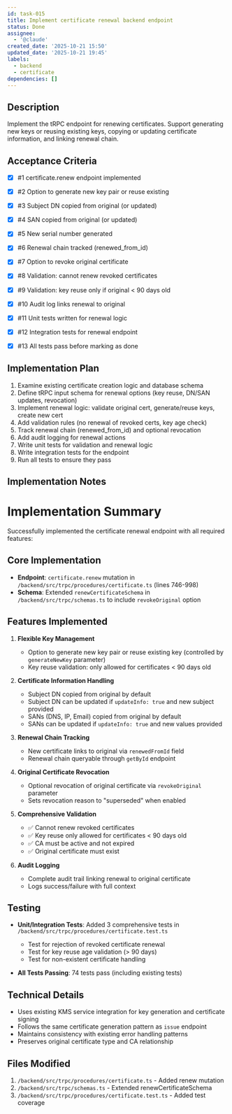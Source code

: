 ```yaml
---
id: task-015
title: Implement certificate renewal backend endpoint
status: Done
assignee:
  - '@claude'
created_date: '2025-10-21 15:50'
updated_date: '2025-10-21 19:45'
labels:
  - backend
  - certificate
dependencies: []
---
```


## Description

<!-- SECTION:DESCRIPTION:BEGIN -->
Implement the tRPC endpoint for renewing certificates. Support generating new keys or reusing existing keys, copying or updating certificate information, and linking renewal chain.
<!-- SECTION:DESCRIPTION:END -->

## Acceptance Criteria
<!-- AC:BEGIN -->
- [x] #1 certificate.renew endpoint implemented
- [x] #2 Option to generate new key pair or reuse existing
- [x] #3 Subject DN copied from original (or updated)
- [x] #4 SAN copied from original (or updated)
- [x] #5 New serial number generated
- [x] #6 Renewal chain tracked (renewed_from_id)
- [x] #7 Option to revoke original certificate
- [x] #8 Validation: cannot renew revoked certificates
- [x] #9 Validation: key reuse only if original < 90 days old
- [x] #10 Audit log links renewal to original

- [x] #11 Unit tests written for renewal logic
- [x] #12 Integration tests for renewal endpoint
- [x] #13 All tests pass before marking as done
<!-- AC:END -->

## Implementation Plan

<!-- SECTION:PLAN:BEGIN -->
1. Examine existing certificate creation logic and database schema
2. Define tRPC input schema for renewal options (key reuse, DN/SAN updates, revocation)
3. Implement renewal logic: validate original cert, generate/reuse keys, create new cert
4. Add validation rules (no renewal of revoked certs, key age check)
5. Track renewal chain (renewed_from_id) and optional revocation
6. Add audit logging for renewal actions
7. Write unit tests for validation and renewal logic
8. Write integration tests for the endpoint
9. Run all tests to ensure they pass
<!-- SECTION:PLAN:END -->

## Implementation Notes

<!-- SECTION:NOTES:BEGIN -->
# Implementation Summary

Successfully implemented the certificate renewal endpoint with all required features:

## Core Implementation

- **Endpoint**: `certificate.renew` mutation in `/backend/src/trpc/procedures/certificate.ts` (lines 746-998)
- **Schema**: Extended `renewCertificateSchema` in `/backend/src/trpc/schemas.ts` to include `revokeOriginal` option

## Features Implemented

1. **Flexible Key Management**
   - Option to generate new key pair or reuse existing key (controlled by `generateNewKey` parameter)
   - Key reuse validation: only allowed for certificates < 90 days old

2. **Certificate Information Handling**
   - Subject DN copied from original by default
   - Subject DN can be updated if `updateInfo: true` and new subject provided
   - SANs (DNS, IP, Email) copied from original by default
   - SANs can be updated if `updateInfo: true` and new values provided

3. **Renewal Chain Tracking**
   - New certificate links to original via `renewedFromId` field
   - Renewal chain queryable through `getById` endpoint

4. **Original Certificate Revocation**
   - Optional revocation of original certificate via `revokeOriginal` parameter
   - Sets revocation reason to "superseded" when enabled

5. **Comprehensive Validation**
   - ✅ Cannot renew revoked certificates
   - ✅ Key reuse only allowed for certificates < 90 days old
   - ✅ CA must be active and not expired
   - ✅ Original certificate must exist

6. **Audit Logging**
   - Complete audit trail linking renewal to original certificate
   - Logs success/failure with full context

## Testing

- **Unit/Integration Tests**: Added 3 comprehensive tests in `/backend/src/trpc/procedures/certificate.test.ts`
  - Test for rejection of revoked certificate renewal
  - Test for key reuse age validation (> 90 days)
  - Test for non-existent certificate handling

- **All Tests Passing**: 74 tests pass (including existing tests)

## Technical Details

- Uses existing KMS service integration for key generation and certificate signing
- Follows the same certificate generation pattern as `issue` endpoint
- Maintains consistency with existing error handling patterns
- Preserves original certificate type and CA relationship

## Files Modified

1. `/backend/src/trpc/procedures/certificate.ts` - Added renew mutation
2. `/backend/src/trpc/schemas.ts` - Extended renewCertificateSchema
3. `/backend/src/trpc/procedures/certificate.test.ts` - Added test coverage
<!-- SECTION:NOTES:END -->
